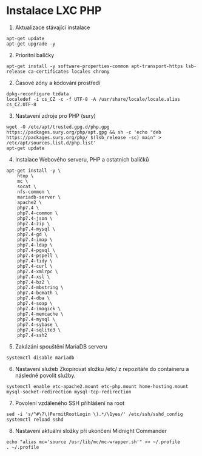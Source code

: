 # Instalace LXC PHP
1. Aktualizace stávající instalace
```
apt-get update
apt-get upgrade -y
```

2. Prioritní balíčky
```
apt-get install -y software-properties-common apt-transport-https lsb-release ca-certificates locales chrony
```

2. Časové zóny a kódování prostředí
```
dpkg-reconfigure tzdata
localedef -i cs_CZ -c -f UTF-8 -A /usr/share/locale/locale.alias cs_CZ.UTF-8
```

3. Nastavení zdroje pro PHP (sury)
```
wget -O /etc/apt/trusted.gpg.d/php.gpg https://packages.sury.org/php/apt.gpg && sh -c 'echo "deb https://packages.sury.org/php/ $(lsb_release -sc) main" > /etc/apt/sources.list.d/php.list'
apt-get update
```

4. Instalace Webového serveru, PHP a ostatních balíčků
```
apt-get install -y \
    htop \
    mc \
    socat \
    nfs-common \
    mariadb-server \
    apache2 \
    php7.4 \
    php7.4-common \
    php7.4-json \
    php7.4-zip \
    php7.4-mysql \
    php7.4-gd \
    php7.4-imap \
    php7.4-ldap \
    php7.4-pgsql \
    php7.4-pspell \
    php7.4-tidy \
    php7.4-curl \
    php7.4-xmlrpc \
    php7.4-xsl \
    php7.4-bz2 \
    php7.4-mbstring \
    php7.4-bcmath \
    php7.4-dba \
    php7.4-soap \
    php7.4-imagick \
    php7.4-memcache \
    php7.4-mysql \
    php7.4-sybase \
    php7.4-sqlite3 \
    php7.4-ssh2
```

5. Zakázání spouštění MariaDB serveru
```
systemctl disable mariadb
```

6. Nastavení služeb
Zkopírovat složku /etc/ z repozitáře do containeru a následně povolit služby.
```
systemctl enable etc-apache2.mount etc-php.mount home-hosting.mount mysql-socket-redirection mysql-tcp-redirection
```

7. Povolení vzdáleného SSH přihlášení na root
```
sed -i 's/^#\?\(PermitRootLogin \).*/\1yes/' /etc/ssh/sshd_config
systemctl reload sshd
```

8. Nastavení aktuální složky při ukončení Midnight Commander
```
echo "alias mc='source /usr/lib/mc/mc-wrapper.sh'" >> ~/.profile
. ~/.profile
```
